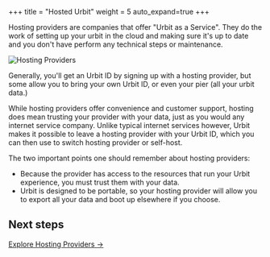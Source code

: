 +++
title = "Hosted Urbit"
weight = 5
auto_expand=true
+++

Hosting providers are companies that offer "Urbit as a Service".  They do the work of setting up your urbit in the cloud and making sure it's up to date and you don't have perform any technical steps or maintenance.

![Hosting Providers](https://media.urbit.org/site/getting-started/hosting-providers.png)

Generally, you'll get an Urbit ID by signing up with a hosting provider, but some allow you to bring your own Urbit ID, or even your pier (all your urbit data.)

While hosting providers offer convenience and customer support, hosting does
mean trusting your provider with your data, just as you would any internet
service company. Unlike typical internet services however, Urbit makes it
possible to leave a hosting provider with your Urbit ID, which you can then use
to switch hosting provider or self-host. 

The two important points one should remember about hosting providers:

- Because the provider has access to the resources that run your Urbit
  experience, you must trust them with your data.
- Urbit is designed to be portable, so your hosting provider will allow you to
  export all your data and boot up elsewhere if you choose.


## Next steps

[Explore Hosting Providers -&gt;](/manual/getting-started/hosted/hosting-providers)

